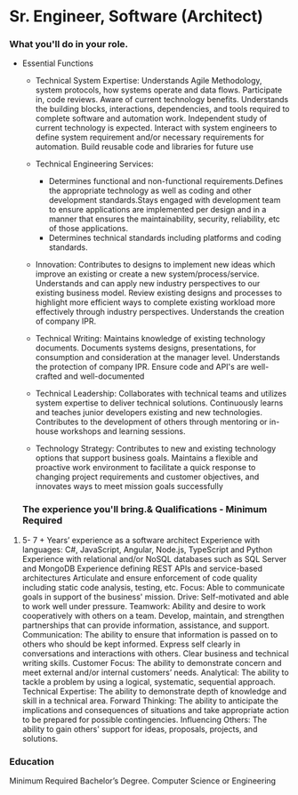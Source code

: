 # Sr. Engineer, Software (Architect)

### What you'll do in your role.
- Essential Functions
  - Technical System Expertise: Understands Agile Methodology, system protocols, how systems operate and data flows. Participate in, code reviews. Aware of current technology benefits. Understands the building blocks, interactions, dependencies, and tools required to complete software and automation work. Independent study of current technology is expected. Interact with system engineers to define system requirement and/or necessary requirements for automation. Build reusable code and libraries for future use

  - Technical Engineering Services:
    - Determines functional and non-functional requirements.Defines the appropriate technology as well as coding and other development standards.Stays engaged with development team to ensure applications are implemented per design and in a manner that ensures the maintainability, security, reliability, etc of those applications.
    - Determines technical standards including platforms and coding standards.

  - Innovation: Contributes to designs to implement new ideas which improve an existing or create a new system/process/service. Understands and can apply new industry perspectives to our existing business model. Review existing designs and processes to highlight more efficient ways to complete existing workload more effectively through industry perspectives. Understands the creation of company IPR.

  - Technical Writing: Maintains knowledge of existing technology documents. Documents systems designs, presentations, for consumption and consideration at the manager level. Understands the protection of company IPR. Ensure code and API's are well-crafted and well-documented

  - Technical Leadership: Collaborates with technical teams and utilizes system expertise to deliver technical solutions. Continuously learns and teaches junior developers existing and new technologies. Contributes to the development of others through mentoring or in-house workshops and learning sessions.

  - Technology Strategy: Contributes to new and existing technology options that support business goals. Maintains a flexible and proactive work environment to facilitate a quick response to changing project requirements and customer objectives, and innovates ways to meet mission goals successfully
  
  ### The experience you'll bring.& Qualifications - Minimum Required
1. 5- 7 + Years’ experience as a software architect
Experience with languages: C#, JavaScript, Angular, Node.js, TypeScript and Python
Experience with relational and/or NoSQL databases such as SQL Server and MongoDB
Experience defining REST APIs and service-based architectures
Articulate and ensure enforcement of code quality including static code analysis, testing, etc.
Focus: Able to communicate goals in support of the business' mission.
Drive: Self-motivated and able to work well under pressure.
Teamwork: Ability and desire to work cooperatively with others on a team. Develop, maintain, and strengthen partnerships that can provide information, assistance, and support.
Communication: The ability to ensure that information is passed on to others who should be kept informed. Express self clearly in conversations and interactions with others. Clear business and technical writing skills.
Customer Focus: The ability to demonstrate concern and meet external and/or internal customers’ needs.
Analytical: The ability to tackle a problem by using a logical, systematic, sequential approach.
Technical Expertise: The ability to demonstrate depth of knowledge and skill in a technical area.
Forward Thinking: The ability to anticipate the implications and consequences of situations and take appropriate action to be prepared for possible contingencies.
Influencing Others: The ability to gain others' support for ideas, proposals, projects, and solutions.



### Education
Minimum Required Bachelor’s Degree. Computer Science or Engineering
